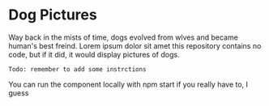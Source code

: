 # Dog Pictures
Way back in the mists of time, dogs evolved from wlves and became human's best freind. Lorem ipsum dolor sit amet this repository contains no code, but if it did, it would display pictures of dogs.

`Todo: remember to add some instrctions` 

You can run the component locally with npm start if you really have to, I guess
